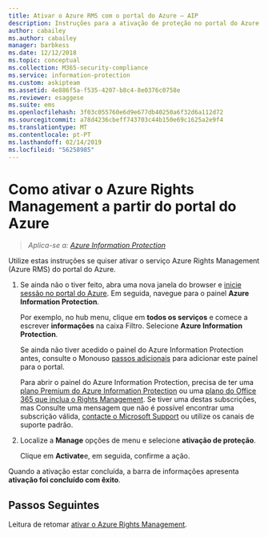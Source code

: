 ```yaml
---
title: Ativar o Azure RMS com o portal do Azure – AIP
description: Instruções para a ativação de proteção no portal do Azure para que sua organização pode começar a proteger documentos e e-mails.
author: cabailey
ms.author: cabailey
manager: barbkess
ms.date: 12/12/2018
ms.topic: conceptual
ms.collection: M365-security-compliance
ms.service: information-protection
ms.custom: askipteam
ms.assetid: 4e886f5a-f535-4207-b8c4-8e0376c0758e
ms.reviewer: esaggese
ms.suite: ems
ms.openlocfilehash: 3f03c055760e6d9e677db40250a6f32d6a112d72
ms.sourcegitcommit: a78d4236cbeff743703c44b150e69c1625a2e9f4
ms.translationtype: MT
ms.contentlocale: pt-PT
ms.lasthandoff: 02/14/2019
ms.locfileid: "56258985"
---
```

# <a name="how-to-activate-azure-rights-management-from-the-azure-portal"></a>Como ativar o Azure Rights Management a partir do portal do Azure

>*Aplica-se a: [Azure Information Protection](https://azure.microsoft.com/pricing/details/information-protection)*

Utilize estas instruções se quiser ativar o serviço Azure Rights Management (Azure RMS) do portal do Azure.

1. Se ainda não o tiver feito, abra uma nova janela do browser e [inicie sessão no portal do Azure](configure-policy.md#signing-in-to-the-azure-portal). Em seguida, navegue para o painel **Azure Information Protection**.
    
    Por exemplo, no hub menu, clique em **todos os serviços** e comece a escrever **informações** na caixa Filtro. Selecione **Azure Information Protection**.
    
    Se ainda não tiver acedido o painel do Azure Information Protection antes, consulte o Monouso [passos adicionais](configure-policy.md#to-access-the-azure-information-protection-blade-for-the-first-time) para adicionar este painel para o portal.
    
    Para abrir o painel do Azure Information Protection, precisa de ter uma [plano Premium do Azure Information Protection](https://www.microsoft.com/cloud-platform/azure-information-protection-pricing) ou uma [plano do Office 365 que inclua o Rights Management](https://download.microsoft.com/download/E/C/F/ECF42E71-4EC0-48FF-AA00-577AC14D5B5C/Azure_Information_Protection_licensing_datasheet_EN-US.pdf). Se tiver uma destas subscrições, mas Consulte uma mensagem que não é possível encontrar uma subscrição válida, [contacte o Microsoft Support](information-support.md#to-contact-microsoft-support) ou utilize os canais de suporte padrão.

2. Localize a **Manage** opções de menu e selecione **ativação de proteção**. 
    
    Clique em **Activate**e, em seguida, confirme a ação. 

Quando a ativação estar concluída, a barra de informações apresenta **ativação foi concluído com êxito**.


## <a name="next-steps"></a>Passos Seguintes
Leitura de retomar [ativar o Azure Rights Management](activate-service.md#configuring-onboarding-controls-for-a-phased-deployment).

